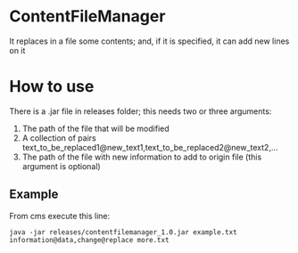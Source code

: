 # ContentFileManager
It replaces in a file some contents; and, if it is specified, it can add new lines on it

# How to use

There is a .jar file in releases folder; this needs two or three arguments:

1. The path of the file that will be modified
2. A collection of pairs text_to_be_replaced1@new_text1,text_to_be_replaced2@new_text2,...
3. The path of the file with new information to add to origin file (this argument is optional)

## Example
From cms execute this line:
```
java -jar releases/contentfilemanager_1.0.jar example.txt  information@data,change@replace more.txt
```
